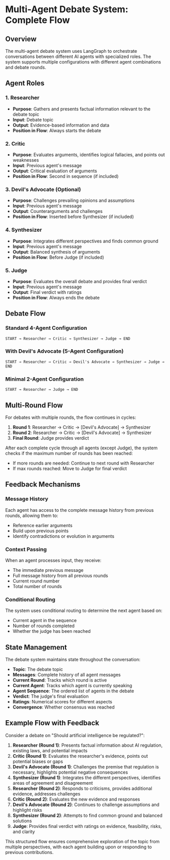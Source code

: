 # Multi-Agent Debate System: Complete Flow

## Overview
The multi-agent debate system uses LangGraph to orchestrate conversations between different AI agents with specialized roles. The system supports multiple configurations with different agent combinations and debate rounds.

## Agent Roles

### 1. Researcher
- **Purpose**: Gathers and presents factual information relevant to the debate topic
- **Input**: Debate topic
- **Output**: Evidence-based information and data
- **Position in Flow**: Always starts the debate

### 2. Critic
- **Purpose**: Evaluates arguments, identifies logical fallacies, and points out weaknesses
- **Input**: Previous agent's message
- **Output**: Critical evaluation of arguments
- **Position in Flow**: Second in sequence (if included)

### 3. Devil's Advocate (Optional)
- **Purpose**: Challenges prevailing opinions and assumptions
- **Input**: Previous agent's message
- **Output**: Counterarguments and challenges
- **Position in Flow**: Inserted before Synthesizer (if included)

### 4. Synthesizer
- **Purpose**: Integrates different perspectives and finds common ground
- **Input**: Previous agent's message
- **Output**: Balanced synthesis of arguments
- **Position in Flow**: Before Judge (if included)

### 5. Judge
- **Purpose**: Evaluates the overall debate and provides final verdict
- **Input**: Previous agent's message
- **Output**: Final verdict with ratings
- **Position in Flow**: Always ends the debate

## Debate Flow

### Standard 4-Agent Configuration
```
START → Researcher → Critic → Synthesizer → Judge → END
```

### With Devil's Advocate (5-Agent Configuration)
```
START → Researcher → Critic → Devil's Advocate → Synthesizer → Judge → END
```

### Minimal 2-Agent Configuration
```
START → Researcher → Judge → END
```

## Multi-Round Flow

For debates with multiple rounds, the flow continues in cycles:

1. **Round 1**: Researcher → Critic → [Devil's Advocate] → Synthesizer
2. **Round 2**: Researcher → Critic → [Devil's Advocate] → Synthesizer
3. **Final Round**: Judge provides verdict

After each complete cycle through all agents (except Judge), the system checks if the maximum number of rounds has been reached:
- If more rounds are needed: Continue to next round with Researcher
- If max rounds reached: Move to Judge for final verdict

## Feedback Mechanisms

### Message History
Each agent has access to the complete message history from previous rounds, allowing them to:
- Reference earlier arguments
- Build upon previous points
- Identify contradictions or evolution in arguments

### Context Passing
When an agent processes input, they receive:
- The immediate previous message
- Full message history from all previous rounds
- Current round number
- Total number of rounds

### Conditional Routing
The system uses conditional routing to determine the next agent based on:
- Current agent in the sequence
- Number of rounds completed
- Whether the judge has been reached

## State Management

The debate system maintains state throughout the conversation:
- **Topic**: The debate topic
- **Messages**: Complete history of all agent messages
- **Current Round**: Tracks which round is active
- **Current Agent**: Tracks which agent is currently speaking
- **Agent Sequence**: The ordered list of agents in the debate
- **Verdict**: The judge's final evaluation
- **Ratings**: Numerical scores for different aspects
- **Convergence**: Whether consensus was reached

## Example Flow with Feedback

Consider a debate on "Should artificial intelligence be regulated?":

1. **Researcher (Round 1)**: Presents factual information about AI regulation, existing laws, and potential impacts
2. **Critic (Round 1)**: Evaluates the researcher's evidence, points out potential biases or gaps
3. **Devil's Advocate (Round 1)**: Challenges the premise that regulation is necessary, highlights potential negative consequences
4. **Synthesizer (Round 1)**: Integrates the different perspectives, identifies areas of agreement and disagreement
5. **Researcher (Round 2)**: Responds to criticisms, provides additional evidence, addresses challenges
6. **Critic (Round 2)**: Evaluates the new evidence and responses
7. **Devil's Advocate (Round 2)**: Continues to challenge assumptions and highlight risks
8. **Synthesizer (Round 2)**: Attempts to find common ground and balanced solutions
9. **Judge**: Provides final verdict with ratings on evidence, feasibility, risks, and clarity

This structured flow ensures comprehensive exploration of the topic from multiple perspectives, with each agent building upon or responding to previous contributions.
